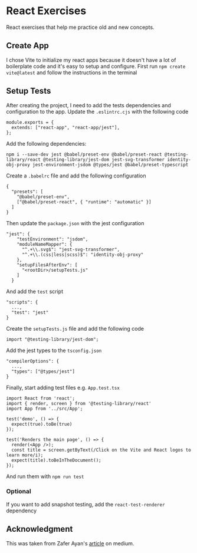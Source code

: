 # React Exercises
React exercises that help me practice old and new concepts.

## Create App
I chose Vite to initialize my react apps because it doesn't have a lot of boilerplate code and it's easy to setup and configure.
First run `npm create vite@latest` and follow the instructions in the terminal

## Setup Tests
After creating the project, I need to add the tests dependencies and configuration to the app.
Update the `.eslintrc.cjs` with the following code
```
module.exports = {
  extends: ["react-app", "react-app/jest"],
}; 
```
Add the following dependencies:
```
npm i --save-dev jest @babel/preset-env @babel/preset-react @testing-library/react @testing-library/jest-dom jest-svg-transformer identity-obj-proxy jest-environment-jsdom @types/jest @babel/preset-typescript
```
Create a `.babelrc` file and add the following configuration
```
{
  "presets": [
    "@babel/preset-env",
    ["@babel/preset-react", { "runtime": "automatic" }]
  ]
}
```
Then update the `package.json` with the jest configuration
```
"jest": {
    "testEnvironment": "jsdom",
    "moduleNameMapper": {
      "^.+\\.svg$": "jest-svg-transformer",
      "^.+\\.(css|less|scss)$": "identity-obj-proxy"
    },
    "setupFilesAfterEnv": [
      "<rootDir>/setupTests.js"
    ]
  }
```
And add the `test` script
```
"scripts": {
  ...,
  "test": "jest"
}
```
Create the `setupTests.js` file and add the following code
```
import "@testing-library/jest-dom";
```
Add the jest types to the `tsconfig.json`
```
"compilerOptions": {
  ...,
  "types": ["@types/jest"]
}
```
Finally, start adding test files e.g. `App.test.tsx`
```
import React from 'react';
import { render, screen } from '@testing-library/react'
import App from '../src/App';

test('demo', () => {
  expect(true).toBe(true)
});

test('Renders the main page', () => {
  render(<App />);
  const title = screen.getByText(/Click on the Vite and React logos to learn more/i);
  expect(title).toBeInTheDocument();
});
```
And run them with `npm run test`
### Optional
If you want to add snapshot testing, add the `react-test-renderer` dependency

## Acknowledgment
This was taken from Zafer Ayan's [article](https://zaferayan.medium.com/how-to-setup-jest-and-react-testing-library-in-vite-project-2600f2d04bdd) on medium.